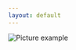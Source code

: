 ```yaml
---
layout: default
---
```

![Picture example](https://github.com/kvartirnik/website/blob/gh-pages/images/kvartirnik_photos/25.jpg)


